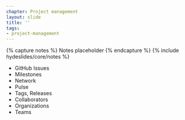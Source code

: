 ```yaml
---
chapter: Project management
layout: slide
title: ''
tags:
- project-management
---
```


{% capture notes %}
Notes placeholder
{% endcapture %}
{% include hydeslides/core/notes %}

* GitHub Issues
* Milestones
* Network
* Pulse
* Tags, Releases
* Collaborators
* Organizations
* Teams
